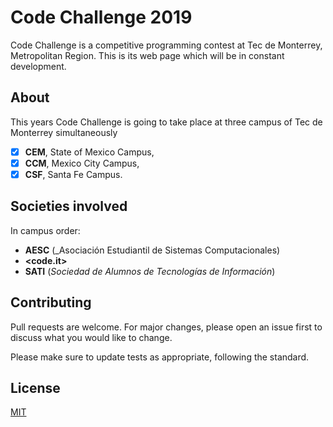 # Code Challenge 2019

Code Challenge is a competitive programming contest at Tec de Monterrey, Metropolitan Region. This is its web page which will be in constant development.

## About

This years Code Challenge is going to take place at three campus of Tec de Monterrey simultaneously
- [x] **CEM**, State of Mexico Campus,
- [x] **CCM**, Mexico City Campus,
- [x] **CSF**, Santa Fe Campus.

## Societies involved
In campus order:
* **AESC** (_Asociación Estudiantil de Sistemas Computacionales)
* **<code.it>**
* **SATI** (_Sociedad de Alumnos de Tecnologías de Información_)

## Contributing
Pull requests are welcome. For major changes, please open an issue first to discuss what you would like to change.

Please make sure to update tests as appropriate, following the standard.

## License
[MIT](https://choosealicense.com/licenses/mit/)
